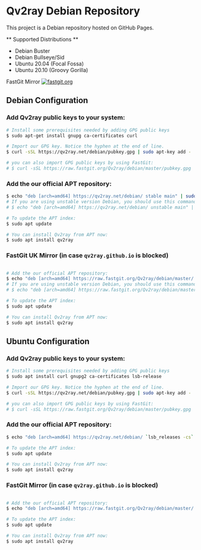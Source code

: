 # Qv2ray Debian Repository

This project is a Debian repository hosted on GitHub Pages.

** Supported Distributions **

- Debian Buster
- Debian Bullseye/Sid
- Ubuntu 20.04 (Focal Fossa)
- Ubuntu 20.10 (Groovy Gorilla)


FastGit Mirror [![fastgit.org](https://img.shields.io/badge/powered--by-fastgit.org-blue)](https://fastgit.org/)

## Debian Configuration

### Add Qv2ray public keys to your system: 

```bash
# Install some prerequisites needed by adding GPG public keys
$ sudo apt-get install gnupg ca-certificates curl

# Import our GPG key. Notice the hyphen at the end of line.
$ curl -sSL https://qv2ray.net/debian/pubkey.gpg | sudo apt-key add -

# you can also import GPG public keys by using FastGit:
# $ curl -sSL https://raw.fastgit.org/Qv2ray/debian/master/pubkey.gpg | sudo apt-key add -
```

### Add the our official APT repository:

```bash
$ echo "deb [arch=amd64] https://qv2ray.net/debian/ stable main" | sudo tee /etc/apt/sources.list.d/qv2ray.list
# If you are using unstable version Debian, you should use this command instead: 
# $ echo "deb [arch=amd64] https://qv2ray.net/debian/ unstable main" | sudo tee /etc/apt/sources.list.d/qv2ray.list

# To update the APT index:
$ sudo apt update

# You can install Qv2ray from APT now:
$ sudo apt install qv2ray
```

### FastGit UK Mirror (in case `qv2ray.github.io` is blocked)

```bash

# Add the our official APT repository:
$ echo "deb [arch=amd64] https://raw.fastgit.org/Qv2ray/debian/master/ stable main" | sudo tee /etc/apt/sources.list.d/qv2ray-fastgit.list
# If you are using unstable version Debian, you should use this command instead: 
# $ echo "deb [arch=amd64] https://raw.fastgit.org/Qv2ray/debian/master/ unstable main" | sudo tee /etc/apt/sources.list.d/qv2ray-fastgit.list

# To update the APT index:
$ sudo apt update

# You can install Qv2ray from APT now:
$ sudo apt install qv2ray
```

## Ubuntu Configuration

### Add Qv2ray public keys to your system: 

```bash
# Install some prerequisites needed by adding GPG public keys
$ sudo apt install curl gnupg2 ca-certificates lsb-release

# Import our GPG key. Notice the hyphen at the end of line.
$ curl -sSL https://qv2ray.net/debian/pubkey.gpg | sudo apt-key add -

# you can also import GPG public keys by using FastGit:
# $ curl -sSL https://raw.fastgit.org/Qv2ray/debian/master/pubkey.gpg | sudo apt-key add -
```

### Add the our official APT repository:

```bash
$ echo "deb [arch=amd64] https://qv2ray.net/debian/ `lsb_releases -cs` main" | sudo tee /etc/apt/sources.list.d/qv2ray.list

# To update the APT index:
$ sudo apt update

# You can install Qv2ray from APT now:
$ sudo apt install qv2ray
```

### FastGit Mirror (in case `qv2ray.github.io` is blocked)

```bash

# Add the our official APT repository:
$ echo "deb [arch=amd64] https://raw.fastgit.org/Qv2ray/debian/master/ `lsb_release` main" | sudo tee /etc/apt/sources.list.d/qv2ray-fastgit.list

# To update the APT index:
$ sudo apt update

# You can install Qv2ray from APT now:
$ sudo apt install qv2ray
```
